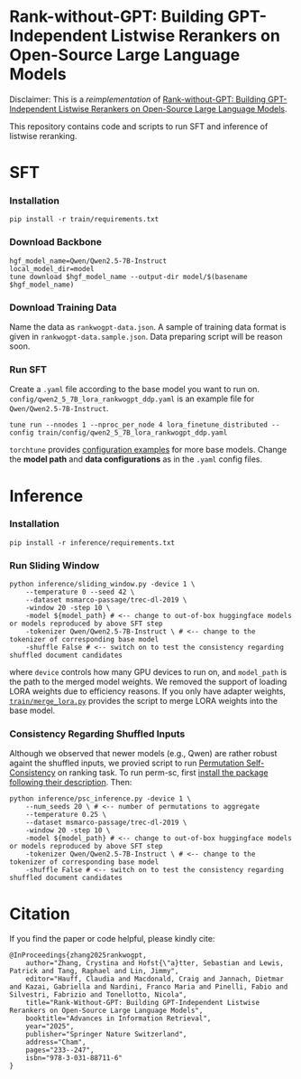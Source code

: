 # Rank-without-GPT: Building GPT-Independent Listwise Rerankers on Open-Source Large Language Models

Disclaimer: This is a *reimplementation* of [Rank-without-GPT: Building GPT-Independent Listwise Rerankers on Open-Source Large Language Models](https://link.springer.com/chapter/10.1007/978-3-031-88711-6_15).

This repository contains code and scripts to run SFT and inference of listwise reranking.


# SFT 

### Installation 
```
pip install -r train/requirements.txt
```

### Download Backbone
```
hgf_model_name=Qwen/Qwen2.5-7B-Instruct
local_model_dir=model
tune download $hgf_model_name --output-dir model/$(basename $hgf_model_name)
```

### Download Training Data
Name the data as `rankwogpt-data.json`. A sample of training data format is given in `rankwogpt-data.sample.json`. 
Data preparing script will be reason soon.


### Run SFT
Create a `.yaml` file according to the base model you want to run on. `config/qwen2_5_7B_lora_rankwogpt_ddp.yaml` is an example file for `Qwen/Qwen2.5-7B-Instruct`.
```
tune run --nnodes 1 --nproc_per_node 4 lora_finetune_distributed --config train/config/qwen2_5_7B_lora_rankwogpt_ddp.yaml
```
`torchtune` provides [configuration examples](https://github.com/pytorch/torchtune/tree/main/recipes/configs) for more base models.  Change the **model path** and **data configurations** as in the `.yaml` config files. 


# Inference

### Installation 
```
pip install -r inference/requirements.txt
```

### Run Sliding Window
```
python inference/sliding_window.py -device 1 \
    --temperature 0 --seed 42 \
    --dataset msmarco-passage/trec-dl-2019 \
    -window 20 -step 10 \
    -model ${model_path} # <-- change to out-of-box huggingface models or models reproduced by above SFT step 
    -tokenizer Qwen/Qwen2.5-7B-Instruct \ # <-- change to the tokenizer of corresponding base model
    -shuffle False # <-- switch on to test the consistency regarding shuffled document candidates
```
where `device` controls how many GPU devices to run on,
and `model_path` is the path to the merged model weights.
We removed the support of loading LORA weights due to efficiency reasons.
If you only have adapter weights, [`train/merge_lora.py`](train/merge_lora.py) provides the script to merge LORA weights into the base model.


### Consistency Regarding Shuffled Inputs 
Although we observed that newer models (e.g., Qwen) are rather robust againt the shuffled inputs,
we provied script to run [Permutation Self-Consistency](https://github.com/castorini/perm-sc) on ranking task.
To run perm-sc, first [install the package following their description](https://github.com/castorini/perm-sc?tab=readme-ov-file#installation).
Then:
```
python inference/psc_inference.py -device 1 \
    --num_seeds 20 \ # <-- number of permutations to aggregate
    --temperature 0.25 \
    --dataset msmarco-passage/trec-dl-2019 \
    -window 20 -step 10 \
    -model ${model_path} # <-- change to out-of-box huggingface models or models reproduced by above SFT step 
    -tokenizer Qwen/Qwen2.5-7B-Instruct \ # <-- change to the tokenizer of corresponding base model
    -shuffle False # <-- switch on to test the consistency regarding shuffled document candidates
```


# Citation
If you find the paper or code helpful, please kindly cite: 
```
@InProceedings{zhang2025rankwogpt,
    author="Zhang, Crystina and Hofst{\"a}tter, Sebastian and Lewis, Patrick and Tang, Raphael and Lin, Jimmy",
    editor="Hauff, Claudia and Macdonald, Craig and Jannach, Dietmar and Kazai, Gabriella and Nardini, Franco Maria and Pinelli, Fabio and Silvestri, Fabrizio and Tonellotto, Nicola",
    title="Rank-Without-GPT: Building GPT-Independent Listwise Rerankers on Open-Source Large Language Models",
    booktitle="Advances in Information Retrieval",
    year="2025",
    publisher="Springer Nature Switzerland",
    address="Cham",
    pages="233--247",
    isbn="978-3-031-88711-6"
}
```